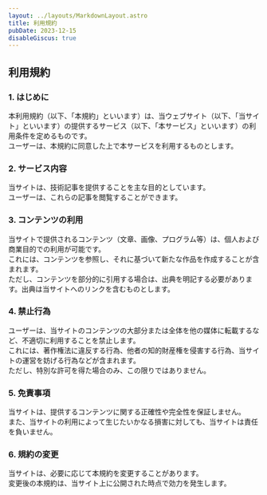 ```yaml
---
layout: ../layouts/MarkdownLayout.astro
title: 利用規約
pubDate: 2023-12-15
disableGiscus: true
---
```


## 利用規約

### 1. はじめに

本利用規約（以下、「本規約」といいます）は、当ウェブサイト（以下、「当サイト」といいます）の提供するサービス（以下、「本サービス」といいます）の利用条件を定めるものです。  
ユーザーは、本規約に同意した上で本サービスを利用するものとします。

### 2. サービス内容

当サイトは、技術記事を提供することを主な目的としています。  
ユーザーは、これらの記事を閲覧することができます。

### 3. コンテンツの利用

当サイトで提供されるコンテンツ（文章、画像、プログラム等）は、個人および商業目的での利用が可能です。  
これには、コンテンツを参照し、それに基づいて新たな作品を作成することが含まれます。  
ただし、コンテンツを部分的に引用する場合は、出典を明記する必要があります。出典は当サイトへのリンクを含むものとします。

### 4. 禁止行為

ユーザーは、当サイトのコンテンツの大部分または全体を他の媒体に転載するなど、不適切に利用することを禁止します。  
これには、著作権法に違反する行為、他者の知的財産権を侵害する行為、当サイトの運営を妨げる行為などが含まれます。  
ただし、特別な許可を得た場合のみ、この限りではありません。

### 5. 免責事項

当サイトは、提供するコンテンツに関する正確性や完全性を保証しません。  
また、当サイトの利用によって生じたいかなる損害に対しても、当サイトは責任を負いません。

### 6. 規約の変更

当サイトは、必要に応じて本規約を変更することがあります。  
変更後の本規約は、当サイト上に公開された時点で効力を発生します。
